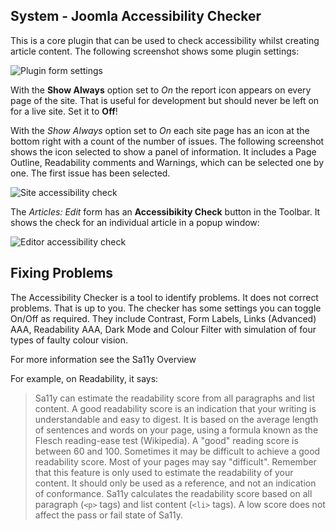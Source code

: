 <!-- Filename: jdocmanual?manual=user&heading=performance&filename=accessibility-checker.md / Display title: Accessibility Checker -->

## System - Joomla Accessibility Checker

This is a core plugin that can be used to check accessibility whilst creating
article content. The following screenshot shows some plugin settings:

![Plugin form settings](../../../en/images/performance/performance-jooa11y-plugin-form.png "Plugin Settings")

With the **Show Always** option set to *On* the report icon appears on every
page of the site. That is useful for development but should never be left on
for a live site. Set it to **Off**!

With the *Show Always* option set to *On* each site page has an icon at the
bottom right with a count of the number of issues. The following screenshot
shows the icon selected to show a panel of information. It includes a Page
Outline, Readability comments and Warnings, which can be selected one by one.
The first issue has been selected.

![Site accessibility check](../../../en/images/performance/performance-jooa11y-site-display.png "Site accessibility check")

The *Articles: Edit* form has an **Accessibikity Check** button in the Toolbar.
It shows the check for an individual article in a popup window:

![Editor accessibility check](../../../en/images/performance/performance-jooa11y-admin-display.png "Editor accessibility check")

## Fixing Problems

The Accessibility Checker is a tool to identify problems. It does not correct
problems. That is up to you. The checker has some settings you can toggle On/Off
as required. They include Contrast, Form Labels, Links (Advanced) AAA,
Readability AAA, Dark Mode and Colour Filter with simulation of four types of
faulty colour vision.

For more information see the Sa11y Overview

For example, on Readability, it says:

>Sa11y can estimate the readability score from all paragraphs and list content.
A good readability score is an indication that your writing is understandable
and easy to digest. It is based on the average length of sentences and words
on your page, using a formula known as the Flesch reading-ease test
(Wikipedia). A "good" reading score is between 60 and 100. Sometimes it may be
difficult to achieve a good readability score. Most of your pages may say
"difficult". Remember that this feature is only used to estimate the
readability of your content. It should only be used as a reference, and not
an indication of conformance. Sa11y calculates the readability score based
on all paragraph (`<p>` tags) and list content (`<li>` tags). A low score does
not affect the pass or fail state of Sa11y.

